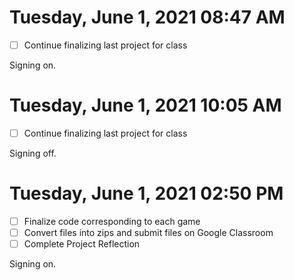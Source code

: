 # Tuesday, June  1, 2021 08:47 AM

- [ ] Continue finalizing last project for class 

Signing on.

# Tuesday, June  1, 2021 10:05 AM

- [ ] Continue finalizing last project for class 

Signing off.

# Tuesday, June  1, 2021 02:50 PM

- [ ] Finalize code corresponding to each game
- [ ] Convert files into zips and submit files on Google Classroom
- [ ] Complete Project Reflection 

Signing on.